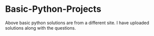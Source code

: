 # Basic-Python-Projects


Above basic python solutions are from a different site. I have uploaded solutions along with the questions.
